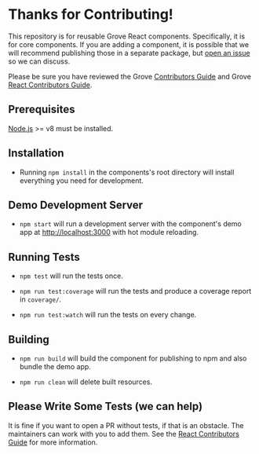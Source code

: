 # Thanks for Contributing!

This repository is for reusable Grove React components. Specifically, it is for core components. If you are adding a component, it is possible that we will recommend publishing those in a separate package, but [open an issue](https://github.com/marklogic-community/grove-core-react-components/issues) so we can discuss.

Please be sure you have reviewed the Grove [Contributors Guide](https://wiki.marklogic.com/display/SAL/Grove+Contributor+Starters+Guide) and Grove [React Contributors Guide](https://wiki.marklogic.com/display/SAL/React+Contributors+Guide).

## Prerequisites

[Node.js](http://nodejs.org/) >= v8 must be installed.

## Installation

- Running `npm install` in the components's root directory will install everything you need for development.

## Demo Development Server

- `npm start` will run a development server with the component's demo app at [http://localhost:3000](http://localhost:3000) with hot module reloading.

## Running Tests

- `npm test` will run the tests once.

- `npm run test:coverage` will run the tests and produce a coverage report in `coverage/`.

- `npm run test:watch` will run the tests on every change.

## Building

- `npm run build` will build the component for publishing to npm and also bundle the demo app.

- `npm run clean` will delete built resources.

## Please Write Some Tests (we can help)

It is fine if you want to open a PR without tests, if that is an obstacle. The maintainers can work with you to add them. See the [React Contributors Guide](https://wiki.marklogic.com/display/SAL/React+Contributors+Guide) for more information.
